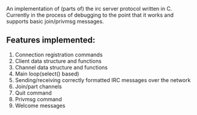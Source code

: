 An implementation of (parts of) the irc server protocol written in C. Currently in the process of debugging to the point that it works and supports basic join/privmsg messages.

## Features implemented:

1. Connection registration commands
2. Client data structure and functions
3. Channel data structure and functions
4. Main loop(select() based)
5. Sending/receiving correctly formatted IRC messages over the network
6. Join/part channels
7. Quit command
8. Privmsg command
9. Welcome messages
